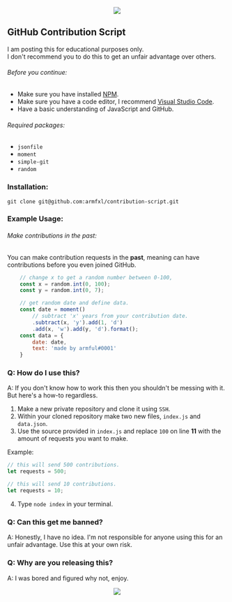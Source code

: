 <p align="center">
    <a href="https://discord.gg/VKJeg6nvSH">
  <img src="https://i.imgur.com/1XJhQBe.png"/>
    </a>
</p>

## GitHub Contribution Script

I am posting this for educational purposes only.  
I don't recommend you to do this to get an unfair advantage over others.

###### Before you continue:
- Make sure you have installed [NPM](https://www.npmjs.com/get-npm).
- Make sure you have a code editor, I recommend [Visual Studio Code](https://code.visualstudio.com/).
- Have a basic understanding of JavaScript and GitHub.

###### Required packages:
- `jsonfile`
- `moment`
- `simple-git`
- `random`

### Installation:
`git clone git@github.com:armfxl/contribution-script.git`

### Example Usage:

###### Make contributions in the past:
You can make contribution requests in the **past**, meaning can have contributions before you even joined GitHub.

```js
    // change x to get a random number between 0-100,
    const x = random.int(0, 100);
    const y = random.int(0, 7);

    // get random date and define data.
    const date = moment()
        // subtract 'x' years from your contribution date.
        .subtract(x, 'y').add(1, 'd')
        .add(x, 'w').add(y, 'd').format();
    const data = {
        date: date,
        text: 'made by armful#0001'
    }
```

### Q: How do I use this?
A: If you don't know how to work this then you shouldn't be messing with it. But here's a how-to regardless.
1. Make a new private repository and clone it using `SSH`.
2. Within your cloned repository make two new files, `index.js` and `data.json`.
3. Use the source provided in `index.js` and replace `100` on line **11** with the amount of requests you want to make.

Example:
```js
// this will send 500 contributions.
let requests = 500;

// this will send 10 contributions.
let requests = 10;
```

4. Type `node index` in your terminal.

### Q: Can this get me banned?
A: Honestly, I have no idea. I'm not responsible for anyone using this for an unfair advantage. Use this at your own risk.

### Q: Why are you releasing this?
A: I was bored and figured why not, enjoy.

<p align="center">
  <a href="https://discord.gg/VKJeg6nvSH">
  <img src="https://i.imgur.com/HWF3UoH.png"/>
  </a>
</p>
